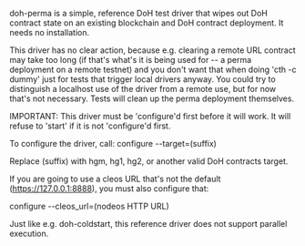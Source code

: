 
doh-perma is a simple, reference DoH test driver that wipes out DoH contract state on an existing blockchain and DoH contract deployment. It needs no installation.

This driver has no clear action, because e.g. clearing a remote URL contract may take too long (if that's what's it is being used for -- a perma deployment on a remote testnet) and you don't want that when doing 'cth -c dummy' just for tests that trigger local drivers anyway. You could try to distinguish a localhost use of the driver from a remote use, but for now that's not necessary. Tests will clean up the perma deployment themselves.

IMPORTANT: This driver must be 'configure'd first before it will work. It will refuse to 'start' if it is not 'configure'd first.

To configure the driver, call:
  configure --target=(suffix)

Replace (suffix) with hgm, hg1, hg2, or another valid DoH contracts target.

If you are going to use a cleos URL that's not the default (https://127.0.0.1:8888), you must also configure that:

  configure --cleos_url=(nodeos HTTP URL)

Just like e.g. doh-coldstart, this reference driver does not support parallel execution.
